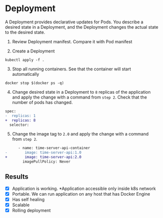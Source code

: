 # Deployment
A Deployment provides declarative updates for Pods.
You describe a desired state in a Deployment, and the Deployment changes the actual state to the desired state.

1. Review Deployment manifest. Compare it with Pod manifest

2. Create a Deployment

`kubectl apply -f .`

3. Stop all running containers. See that the container will start automatically

`docker stop $(docker ps -q)`

4. Change desired state in a Deployment to `8` replicas of the application and apply the change with a command from `step 2`. Check that the number of pods has changed.

```diff
spec:
-  replicas: 1
+  replicas: 8
  selector:
```

5. Change the image tag to `2.0` and apply the change with a command from `step 2`.

```diff
      - name: time-server-api-container
-        image: time-server-api:1.0
+        image: time-server-api:2.0
        imagePullPolicy: Never
```

## Results
- [x] Application is working. *Application accessible only inside k8s network
- [x] Portable. We can run application on any host that has Docker Engine
- [x] Has self healing
- [x] Scalable
- [x] Rolling deployment
